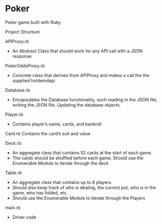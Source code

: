 # Poker
Poker game built with Ruby


Project Structure

APIProxy.rb
- An Abstract Class that should work for any API call with a JSON response

PokerOddsProxy.rb
- Concrete class that derives from APIProxy and makes a call the the supplied holdemdapi

Database.rb
- Encapsulates the Database functionality, such reading in the JSON file, writing the JSON file. Updating the database objects.

Player.rb
- Contains player’s name, cards, and bankroll

Card.rb
Contains the card’s suit and value

Deck.rb
- An aggregate class that contains 52 cards at the start of each game.
- The cards should be shuffled before each game.
Should use the Enumerable Module to iterate through the deck

Table.rb
- An aggregate class that contains up to 8 players.
- Should also keep track of who is dealing, the current pot, who is in the game, who has folded, etc.
- Should use the Enumerable Module to iterate through the Players

main.rb
- Driver code
